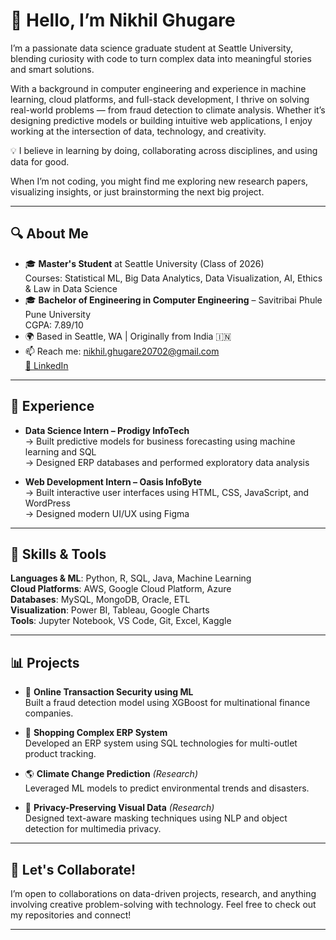# 👋 Hello, I’m Nikhil Ghugare

I’m a passionate data science graduate student at Seattle University, blending curiosity with code to turn complex data into meaningful stories and smart solutions.

With a background in computer engineering and experience in machine learning, cloud platforms, and full-stack development, I thrive on solving real-world problems — from fraud detection to climate analysis. Whether it’s designing predictive models or building intuitive web applications, I enjoy working at the intersection of data, technology, and creativity.

💡 I believe in learning by doing, collaborating across disciplines, and using data for good.

When I’m not coding, you might find me exploring new research papers, visualizing insights, or just brainstorming the next big project.

---

## 🔍 About Me

- 🎓 **Master's Student** at Seattle University (Class of 2026)  
  Courses: Statistical ML, Big Data Analytics, Data Visualization, AI, Ethics & Law in Data Science  
- 🎓 **Bachelor of Engineering in Computer Engineering** – Savitribai Phule Pune University  
  CGPA: 7.89/10  
- 🌍 Based in Seattle, WA | Originally from India 🇮🇳  
- 📫 Reach me: [nikhil.ghugare20702@gmail.com](mailto:nikhil.ghugare20702@gmail.com)  
  [🔗 LinkedIn](https://www.linkedin.com/in/nikhil-ghugare-20702ngg/)

---

## 💼 Experience

- **Data Science Intern – Prodigy InfoTech**  
  → Built predictive models for business forecasting using machine learning and SQL  
  → Designed ERP databases and performed exploratory data analysis

- **Web Development Intern – Oasis InfoByte**  
  → Built interactive user interfaces using HTML, CSS, JavaScript, and WordPress  
  → Designed modern UI/UX using Figma

---

## 🧠 Skills & Tools

**Languages & ML**: Python, R, SQL, Java, Machine Learning  
**Cloud Platforms**: AWS, Google Cloud Platform, Azure  
**Databases**: MySQL, MongoDB, Oracle, ETL  
**Visualization**: Power BI, Tableau, Google Charts  
**Tools**: Jupyter Notebook, VS Code, Git, Excel, Kaggle

---

## 📊 Projects

- 🔐 **Online Transaction Security using ML**  
  Built a fraud detection model using XGBoost for multinational finance companies.

- 🏬 **Shopping Complex ERP System**  
  Developed an ERP system using SQL technologies for multi-outlet product tracking.

- 🌎 **Climate Change Prediction** *(Research)*  
  Leveraged ML models to predict environmental trends and disasters.

- 🤖 **Privacy-Preserving Visual Data** *(Research)*  
  Designed text-aware masking techniques using NLP and object detection for multimedia privacy.

---

## 🚀 Let's Collaborate!

I’m open to collaborations on data-driven projects, research, and anything involving creative problem-solving with technology. Feel free to check out my repositories and connect!

---
